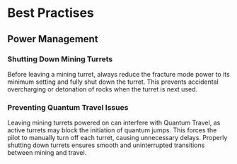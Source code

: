 # Best Practises

## Power Management

### Shutting Down Mining Turrets

Before leaving a mining turret, always reduce the fracture mode power to its minimum setting and fully shut down the turret. This prevents accidental overcharging or detonation of rocks when the turret is next used.

### Preventing Quantum Travel Issues

Leaving mining turrets powered on can interfere with Quantum Travel, as active turrets may block the initiation of quantum jumps. This forces the pilot to manually turn off each turret, causing unnecessary delays. Properly shutting down turrets ensures smooth and uninterrupted transitions between mining and travel.
